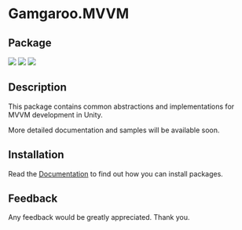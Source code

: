 # Gamgaroo.MVVM

## Package

[![](https://img.shields.io/github/v/release/Gamgaroo/MVVM?include_prereleases)](https://github.com/Gamgaroo/MVVM/releases)
[![](https://img.shields.io/npm/v/com.gamgaroo.mvvm?label=MyGet&registry_uri=https://www.myget.org/F/gamgaroo/npm/)](https://www.myget.org/feed/gamgaroo/package/npm/com.gamgaroo.mvvm)
[![](https://img.shields.io/github/license/Gamgaroo/MVVM.svg)](https://github.com/Gamgaroo/MVVM/blob/master/LICENSE.md)

## Description

This package contains common abstractions and implementations for MVVM development in Unity.

More detailed documentation and samples will be available soon.

## Installation

Read the [Documentation](https://github.com/Gamgaroo/Docs#Installation) to find out how you can install packages.

## Feedback

Any feedback would be greatly appreciated. Thank you.

